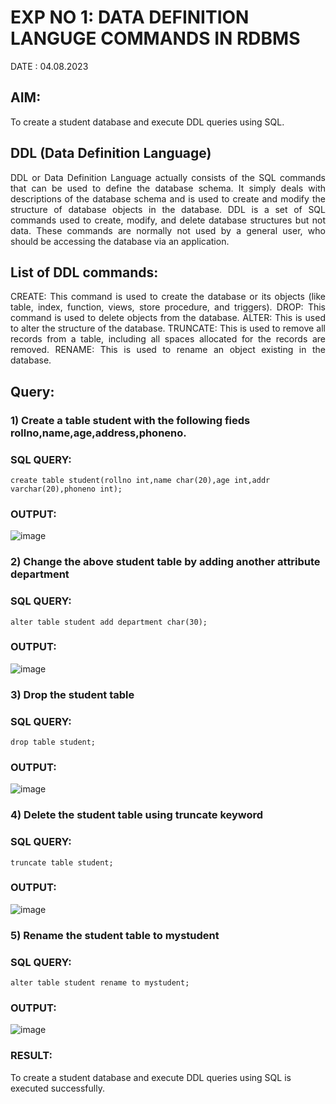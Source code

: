 # EXP NO 1: DATA DEFINITION LANGUGE COMMANDS IN RDBMS

DATE : 04.08.2023

## AIM:
To create a student database and execute DDL queries using SQL.


## DDL (Data Definition Language)
<div align="justify">
DDL or Data Definition Language actually consists of the SQL commands that can be used to define the database schema. It simply deals with descriptions of the database schema and is used to create and modify the structure of database objects in the database. DDL is a set of SQL commands used to create, modify, and delete database structures but not data. These commands are normally not used by a general user, who should be accessing the database via an application.
</div>
 
## List of DDL commands: 
<div align="justify">
CREATE: This command is used to create the database or its objects (like table, index, function, views, store procedure, and triggers).
DROP: This command is used to delete objects from the database.
ALTER: This is used to alter the structure of the database.
TRUNCATE: This is used to remove all records from a table, including all spaces allocated for the records are removed.
RENAME: This is used to rename an object existing in the database.
</div>

## Query:
### 1) Create a table student with the following fieds rollno,name,age,address,phoneno.

### SQL QUERY: 
```
create table student(rollno int,name char(20),age int,addr varchar(20),phoneno int);
```
### OUTPUT:
![image](https://github.com/AtchayaSundaramoorthy/G2_DBMS/assets/119393516/c0a2b374-d79e-46a4-9366-5ed12b928741)


### 2) Change the above student table by adding another attribute department

### SQL QUERY: 
```
alter table student add department char(30);

```
### OUTPUT:
![image](https://github.com/AtchayaSundaramoorthy/G2_DBMS/assets/119393516/511f44c5-af57-45ee-9f5c-99cd55d712f3)


### 3) Drop the student table
 
### SQL QUERY: 
```
drop table student;

```
### OUTPUT:
![image](https://github.com/AtchayaSundaramoorthy/G2_DBMS/assets/119393516/15051a74-504c-4170-970b-f74d43b834a7)



### 4) Delete the student table using truncate keyword
### SQL QUERY: 
```
truncate table student;

```
### OUTPUT:
![image](https://github.com/AtchayaSundaramoorthy/G2_DBMS/assets/119393516/1a132a0a-6b93-40d0-adb1-901fcd435345)


### 5) Rename the student table to mystudent
### SQL QUERY: 
```
alter table student rename to mystudent;

```
### OUTPUT:
![image](https://github.com/AtchayaSundaramoorthy/G2_DBMS/assets/119393516/cb6d4559-2855-4a08-8f88-54da732398d0)


### RESULT:
To create a student database and execute DDL queries using SQL is executed successfully.
